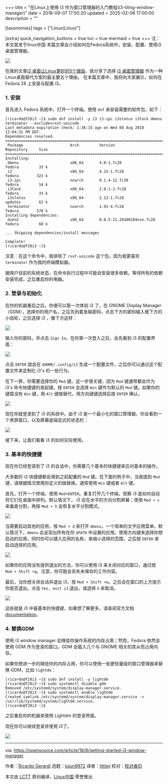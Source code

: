 +++
title = "在Linux上使用 i3 作为窗口管理器的入门教程(i3-tiling-window-manager)"
date = 2018-09-07 17:50:20
updated = 2025-02-08 17:00:00
description = ""

[taxonomies]
tags = ["Linux(Linux)"]

[extra]
quick_navigation_buttons = true
toc = true
mermaid = true
+++
注：本文首发于linux中国
本篇文章会介绍如何在Fedora系统中，安装、配置、使用i3桌面管理器。

![](https://opensource.com/sites/default/files/styles/image-full-size/public/lead-images/windows-tiling-windows-wall.png?itok=mTH7uVrn)

在我的文章[i3 桌面让Linux更好的5个理由][1]，我分享了选择 [i3 桌面管理器][2] 作为一种Linux桌面替代方案的最主要五个理由。
在本篇文章中，我将向大家展示，如何在 Fedora 28 上安装与配置 i3。

### 1\. 安装

首先进入 Fedora 系统中，打开一个终端。使用 `dnf` 来安装需要的软件包，如下：
```
[ricardo@f28i3 ~]$ sudo dnf install -y i3 i3-ipc i3status i3lock dmenu terminator --exclude=rxvt-unicode
Last metadata expiration check: 1:36:15 ago on Wed 08 Aug 2018 12:04:31 PM EDT.
Dependencies resolved.
================================================================================================
 Package                     Arch         Version                           Repository     Size
================================================================================================
Installing:
 dmenu                       x86_64       4.8-1.fc28                        fedora         33 k
 i3                          x86_64       4.15-1.fc28                       fedora        323 k
 i3-ipc                      noarch       0.1.4-12.fc28                     fedora         14 k
 i3lock                      x86_64       2.9.1-2.fc28                      fedora         33 k
 i3status                    x86_64       2.12-1.fc28                       updates        62 k
 terminator                  noarch       1.91-4.fc28                       fedora        570 k
Installing dependencies:
 dzen2                       x86_64       0.8.5-21.20100104svn.fc28         fedora         60 k

... Skipping dependencies/install messages

Complete!
[ricardo@f28i3 ~]$
```

注意：在这个命令中，我排除了 `rxvt-unicode` 这个包，因为我更喜欢 `terminator` 作为我的终端模拟器。

据用户目前的系统状态，在命令执行过程中可能会安装很多依赖。等待所有的依赖安装完成，之后重启你的电脑。

### 2. 登录与初始化

在你的机器重启之后，你便可以第一次体验 i3 了。在 GNOME Display Manager （GDM），选择你的用户名，之后先别着急输密码，点击下方的密码输入框下方的小齿轮，之后选择 i3 ，像下方这样：

![](https://opensource.com/sites/default/files/uploads/i3_first_login_small.png)

输入你的密码，并点击 `Sign In`。在你第一次登入之后，会先看到 i3 的配置界面：

![](https://opensource.com/sites/default/files/uploads/i3_first_configuration_small.png)

点击 `ENTER` 就会在 `$HOME/.config/i3` 生成一个配置文件，之后你可以通过这个配置文件来定制化 i3's 的一些行为。

在下一屏，你需要选择你的 `Mod` 键。这一步很关键，因为 `Mod` 键通常都会作为 i3's 命令快捷键的发起键。按 `ENTER` 会选择 `Win` 键作为默认的 `Mod` 键。如果你的键盘没有 `Win` 键，用 `Alt` 键做替代，用方向键键选择后按 `ENTER` 确认。

![](https://opensource.com/sites/default/files/uploads/i3_generate_config_small.png)

现在你就登录到了 i3 的系统中。由于 i3 是一个最小化的窗口管理器，你会看到一个黑屏窗口，以及屏幕底端显式的状态栏：

![](https://opensource.com/sites/default/files/uploads/i3_start_small.png)

接下来，让我们看看 i3 的如何实际使用。

### 3\. 基本的快捷键

现在你已经登录到了 i3 的会话中，你需要几个基本的快捷键来应对基本的操作。

大多数的 i3 快捷键都会用到之前配置的 `Mod` 键。在下面的例子中，当我提到 `Mod` 键，请根据情况使用你定义的做替换。通常使用 `Win` 键或者 `Alt` 键。

首先，打开一个终端，使用 `Mod+ENTER`。重复打开几个终端，观察 i3 是如何自动将它们在桌面中排列。默认情况下， i3 会在水平的方向分割屏幕；使用 `Mod + v` 来垂直分割，再按 `Mod + h` 会恢复水平分割模式。

![](https://opensource.com/sites/default/files/uploads/i3_3terminal_tiled_small.png)

当需要启动其他的应用，按 `Mod + d` 来打开 `dmenu`，一个简单的文字应用菜单。默认情况下，`dmenu` 会呈现出所有在你 `$PATH` 中设置的应用。使用方向键来选择你想启动的应用，同时你可以键入应用的名称，来缩小选择的范围，之后按 `ENTER` 来启动选择的应用。

![](https://opensource.com/sites/default/files/uploads/i3_dmenu.png)

如果你的应用没有提供退出的方法，你可以使用 i3 来关闭对应的窗口，通过按 `Mod + Shift +q`。注意，你可能会丢失未保存的工作内容。

最后，当你想关闭会话并退出 i3，按 `Mod + Shift +e`。之后会在窗口的上方提示你是否退出。点击 `Yes, exit i3` 退出，或选择 `X` 来取消。

![](https://opensource.com/sites/default/files/uploads/i3_exit_small.png)

这些就是 i3 中最基本的快捷键，如果想了解更多，请查阅官方文档 [documentation][3]。

### 4\. 替换GDM

使用 i3 window manager 会降低你操作系统的内存占用；然而，Fedora 依然会使用 GDM 作为登录的窗口。GDM 会载入几个与 GNOME 相关的库从而占用内存。

如果你想进一步的降低你的内存占用，你可以使用一些更轻量级的窗口管理器来替换 GDM，比如 `lightdm`：
```
[ricardo@f28i3 ~]$ sudo dnf install -y lightdm
[ricardo@f28i3 ~]$ sudo systemctl disable gdm
Removed /etc/systemd/system/display-manager.service.
[ricardo@f28i3 ~]$ sudo systemctl enable lightdm
Created symlink /etc/systemd/system/display-manager.service -> /usr/lib/systemd/system/lightdm.service.
[ricardo@f28i3 ~]$
```

之后重启你的机器来使用 Lightdm 的登录界面。

现在你可以继续登录并使用 i3了。

![](https://opensource.com/sites/default/files/uploads/i3_lightdm_small.png)

--------------------------------------------------------------------------------

via: https://opensource.com/article/18/8/getting-started-i3-window-manager

作者：[Ricardo Gerardi][a]
选题：[lujun9972](https://github.com/lujun9972)
译者：[littleji](https://github.com/littleji)
校对：[校对者ID](https://github.com/校对者ID)

本文由 [LCTT](https://github.com/LCTT/TranslateProject) 原创编译，[Linux中国](https://linux.cn/) 荣誉推出

[a]: https://opensource.com/users/rgerardi
[1]: https://opensource.com/article/18/8/i3-tiling-window-manager
[2]: https://i3wm.org
[3]: https://i3wm.org/docs/userguide.html#_default_keybindings
